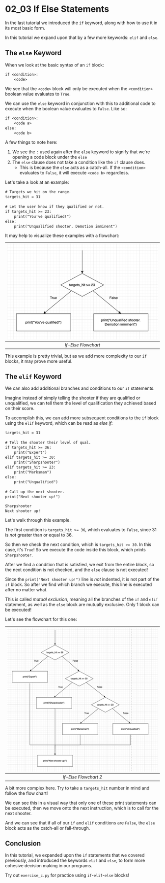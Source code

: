 # 02_03 If Else Statements

In the last tutorial we introduced the `if` keyword, along with how to use it in its most basic form.

In this tutorial we expand upon that by a few more keywords: `elif` and `else`.

## The `else` Keyword

When we look at the basic syntax of an `if` block:

```python3
if <condition>:
    <code>
```

We see that the `<code>` block will only be executed when the `<condition>` boolean value evaluates to `True`.

We can use the `else` keyword in conjunction with this to additional code to execute when the boolean value evaluates to `False`. Like so:

```python3
if <condition>:
    <code a>
else:
    <code b>
```

A few things to note here:

1. We see the `:` used again after the `else` keyword to signify that we're opening a code block under the `else`
2. The `else` clause does not take a condition like the `if` clause does.
    - This is because the `else` acts as a catch-all. If the `<condition>` evaluates to `False`, it will execute `<code b>` regardless.

Let's take a look at an example:

```python3
# Targets we hit on the range.
targets_hit = 31

# Let the user know if they qualified or not.
if targets_hit >= 23:
    print("You've qualified!")
else:
    print("Unqualified shooter. Demotion imminent")
```

It may help to visualize these examples with a flowchart:

| ![If Else](../../../imgs/02_03_IfElse1.png) |
| :--: |
| _If-Else Flowchart_ |

This example is pretty trivial, but as we add more complexity to our `if` blocks, it may prove more useful.

## The `elif` Keyword

We can also add additional branches and conditions to our `if` statements.

Imagine instead of simply telling the shooter if they are qualified or unqualified, we can tell them the level of qualification they achieved based on their score.

To accomplish this, we can add more subsequent conditions to the `if` block using the `elif` keyword, which can be read as _else if_:

```python3
targets_hit = 31

# Tell the shooter their level of qual.
if targets_hit >= 36:
    print("Expert")
elif targets_hit >= 30:
    print("Sharpshooter")
elif targets_hit >= 23:
    print("Marksman")
else:
    print("Unqualified")

# Call up the next shooter.
print("Next shooter up!")
```
```
Sharpshooter
Next shooter up!
```

Let's walk through this example.

The first condition is `targets_hit >= 36`, which evaluates to `False`, since 31 is _not_ greater than or equal to 36.

So then we check the next condition, which is `targets_hit >= 30`. In this case, it's `True`! So we execute the code inside this block, which prints `Sharpshooter`.

After we find a condition that is satisfied, we exit from the entire block, so the next condition is not checked, and the `else` clause is not executed!

Since the `print("Next shooter up!")` line is _not_ indented, it is not part of the `if` block. So after we find which branch we execute, this line is executed after no matter what.

This is called _mutual exclusion_, meaning all the branches of the `if` and `elif` statement, as well as the `else` block are mutually exclusive. Only 1 block can be executed!

Let's see the flowchart for this one:

| ![If Else](../../../imgs/02_03_IfElse2.png) |
| :--: |
| _If-Else Flowchart 2_ |

A bit more complex here. Try to take a `targets_hit` number in mind and follow the flow chart!

We can see this in a visual way that only one of these print statements can be executed, then we move onto the next instruction, which is to call for the next shooter.

And we can see that if all of our `if` and `elif` conditions are `False`, the `else` block acts as the catch-all or fall-through.

## Conclusion

In this tutorial, we expanded upon the `if` statements that we covered previously, and introduced the keywords `elif` and `else`, to form more cohesive decision making in our programs.

Try out `exercise_c.py` for practice using `if`-`elif`-`else` blocks!
